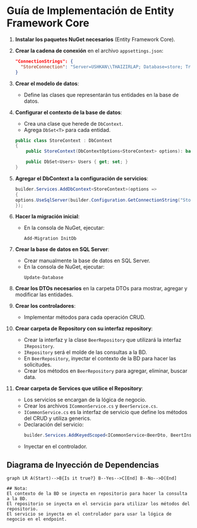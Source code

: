 # Guía de Implementación de Entity Framework Core

1. **Instalar los paquetes NuGet necesarios** (Entity Framework Core).

2. **Crear la cadena de conexión** en el archivo `appsettings.json`:
   ```json
   "ConnectionStrings": {
     "StoreConnection": "Server=USHKAN\\THAIZIRLAP; Database=store; Trusted_Connection=True; Trust Server Certificate=True"
   }
   ```

3. **Crear el modelo de datos**:
   - Define las clases que representarán tus entidades en la base de datos.

4. **Configurar el contexto de la base de datos**:
   - Crea una clase que herede de `DbContext`.
   - Agrega `DbSet<T>` para cada entidad.
   ```csharp
   public class StoreContext : DbContext
   {
       public StoreContext(DbContextOptions<StoreContext> options): base(options) { }
   
       public DbSet<Users> Users { get; set; }
   }
   ```

5. **Agregar el DbContext a la configuración de servicios**:
   ```csharp
   builder.Services.AddDbContext<StoreContext>(options =>
   {
   options.UseSqlServer(builder.Configuration.GetConnectionString("StoreConnection"));
   });
   ```

6. **Hacer la migración inicial**:
   - En la consola de NuGet, ejecutar:
     ```
     Add-Migration InitDb
     ```

7. **Crear la base de datos en SQL Server**:
   - Crear manualmente la base de datos en SQL Server.
   - En la consola de NuGet, ejecutar:
     ```
     Update-Database
     ```

8. **Crear los DTOs necesarios** en la carpeta DTOs para mostrar, agregar y modificar las entidades.

9. **Crear los controladores**:
   - Implementar métodos para cada operación CRUD.

10. **Crear carpeta de Repository con su interfaz repository**:
    - Crear la interfaz y la clase `BeerRepository` que utilizará la interfaz `IRepository`.
    - `IRepository` será el molde de las consultas a la BD.
    - En `BeerRepository`, inyectar el contexto de la BD para hacer las solicitudes.
    - Crear los métodos en `BeerRepository` para agregar, eliminar, buscar data.

11. **Crear carpeta de Services que utilice el Repository**:
    - Los servicios se encargan de la lógica de negocio.
    - Crear los archivos `ICommonService.cs` y `BeerService.cs`.
    - `ICommonService.cs` es la interfaz de servicio que define los métodos del CRUD y utiliza generics.
    - Declaración del servicio:
      ```csharp
      builder.Services.AddKeyedScoped<ICommonService<BeerDto, BeertInsertDto, BeerUpdateDto>, BeerService>("beerService");
      ```
    - Inyectar en el controlador.

## Diagrama de Inyección de Dependencias



```mermaid
graph LR A(Start)-->B{Is it true?} B--Yes-->C[End] B--No-->D[End]

## Nota:
El contexto de la BD se inyecta en repositorio para hacer la consulta a la BD.
El repositorio se inyecta en el servicio para utilizar los métodos del repositorio.
El servicio se inyecta en el controlador para usar la lógica de negocio en el endpoint.
